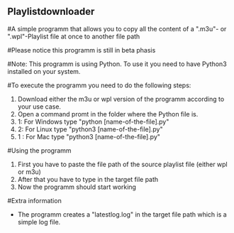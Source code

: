 ## Playlistdownloader
#A simple programm that allows you to copy all the content of a ".m3u"- or ".wpl"-Playlist file at once to another file path

#Please notice this programm is still in beta phasis

#Note: This programm is using Python. To use it you need to have Python3 installed on your system.

#To execute the programm you need to do the following steps:
1. Download either the m3u or wpl version of the programm according to your use case.
2. Open a command promt in the folder where the Python file is.
3. 1: For Windows type "python [name-of-the-file].py"
3. 2: For Linux type "python3 [name-of-the-file].py"
3. 1 : For Mac type "python3 [name-of-the-file].py"

#Using the programm
1. First you have to paste the file path of the source playlist file (either wpl or m3u)
2. After that you have to type in the target file path
3. Now the programm should start working

#Extra information
- The programm creates a "latestlog.log" in the target file path which is a simple log file.
